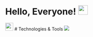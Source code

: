 # Hello, Everyone! <img src="https://raw.githubusercontent.com/MartinHeinz/MartinHeinz/master/wave.gif" width="30px">

<img src=https://images.emojiterra.com/google/android-10/512px/1f527.png width="25px"> # Technologies & Tools
![](https://img.shields.io/badge/<Coode>-<Java>-informational?style=flat&logo=data:image/svg%2bxml;base64,<http://www.w3.org/2000/svg>)
